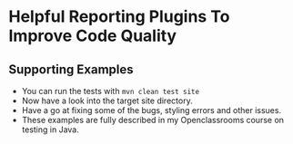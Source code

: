 # Helpful Reporting Plugins To Improve Code Quality
## Supporting Examples

* You can run the tests with `mvn clean test site`
* Now have a look into the target site directory.
* Have a go at fixing some of the bugs, styling errors and other issues.
* These examples are fully described in my Openclassrooms course on testing in Java.
 
  
